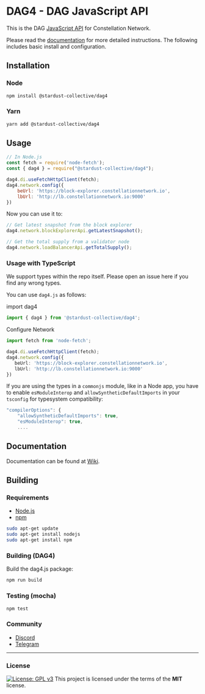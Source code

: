 
# DAG4 - DAG JavaScript API

This is the DAG [JavaScript API][docs] for Constellation Network.

Please read the [documentation][docs] for more detailed instructions. The following includes basic install and configuration.

## Installation

### Node

```bash
npm install @stardust-collective/dag4
```

### Yarn

```bash
yarn add @stardust-collective/dag4
```

## Usage

```js
// In Node.js
const fetch = require('node-fetch');
const { dag4 } = require("@stardust-collective/dag4");

dag4.di.useFetchHttpClient(fetch);
dag4.network.config({
    beUrl: 'https://block-explorer.constellationnetwork.io',
    lbUrl: 'http://lb.constellationnetwork.io:9000'
})
```

Now you can use it to:

```ts
// Get latest snapshot from the block explorer
dag4.network.blockExplorerApi.getLatestSnapshot();

// Get the total supply from a validator node
dag4.network.loadBalancerApi.getTotalSupply();
```

### Usage with TypeScript

We support types within the repo itself. Please open an issue here if you find any wrong types.

You can use `dag4.js` as follows:

import dag4

```typescript
import { dag4 } from '@stardust-collective/dag4';
```

Configure Network
```ts
import fetch from 'node-fetch';

dag4.di.useFetchHttpClient(fetch);
dag4.network.config({
   beUrl: 'https://block-explorer.constellationnetwork.io',
   lbUrl: 'http://lb.constellationnetwork.io:9000'
})
```

If you are using the types in a `commonjs` module, like in a Node app, you have to enable `esModuleInterop` and `allowSyntheticDefaultImports` in your `tsconfig` for typesystem compatibility:

```js
"compilerOptions": {
    "allowSyntheticDefaultImports": true,
    "esModuleInterop": true,
    ....
```

## Documentation

Documentation can be found at [Wiki][docs].

## Building

### Requirements

-   [Node.js](https://nodejs.org)
-   [npm](https://www.npmjs.com/)

```bash
sudo apt-get update
sudo apt-get install nodejs
sudo apt-get install npm
```

### Building (DAG4)

Build the dag4.js package:

```bash
npm run build
```

### Testing (mocha)

```bash
npm test
```

### Community

-   [Discord][discord-url]
-   [Telegram][telegram-url]

---
### License
[![License: GPL v3](https://img.shields.io/badge/License-MIT-blue.svg)](https://www.gnu.org/licenses/gpl-3.0)
This project is licensed under the terms of the **MIT** license.

[repo]: https://github.com/StardustCollective/dag4.js
[npm-url]: https://npmjs.org/package/dag4
[docs]: https://github.com/StardustCollective/dag4.js/wiki
[discord-url]: https://discord.gg/bb8SCX9sWk
[telegram-url]: https://t.me/StardustSupport
